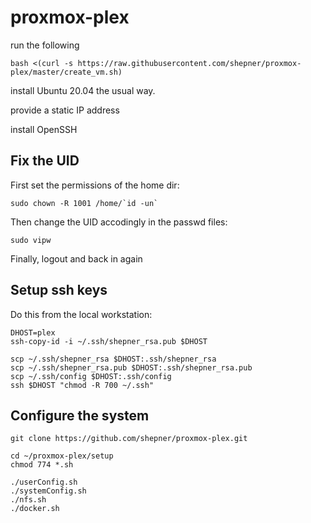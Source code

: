 # proxmox-plex

run the following

``` shell
bash <(curl -s https://raw.githubusercontent.com/shepner/proxmox-plex/master/create_vm.sh)
```

install Ubuntu 20.04 the usual way.

provide a static IP address

install OpenSSH

## Fix the UID

First set the permissions of the home dir:

``` shell
sudo chown -R 1001 /home/`id -un`
```

Then change the UID accodingly in the passwd files:

``` shell
sudo vipw
```

Finally, logout and back in again

## Setup ssh keys

Do this from the local workstation:

``` shell
DHOST=plex
ssh-copy-id -i ~/.ssh/shepner_rsa.pub $DHOST

scp ~/.ssh/shepner_rsa $DHOST:.ssh/shepner_rsa
scp ~/.ssh/shepner_rsa.pub $DHOST:.ssh/shepner_rsa.pub
scp ~/.ssh/config $DHOST:.ssh/config
ssh $DHOST "chmod -R 700 ~/.ssh"
```

## Configure the system

``` shell
git clone https://github.com/shepner/proxmox-plex.git

cd ~/proxmox-plex/setup
chmod 774 *.sh

./userConfig.sh
./systemConfig.sh
./nfs.sh
./docker.sh
```

